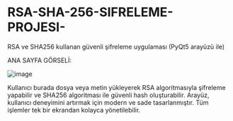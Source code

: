 # RSA-SHA-256-SIFRELEME-PROJESI-
RSA ve SHA256 kullanan güvenli şifreleme uygulaması (PyQt5 arayüzü ile)

ANA SAYFA GÖRSELİ:


![image](https://github.com/user-attachments/assets/d9c77b7e-f43d-4b7d-991e-e4b0244bf932)

 Kullanıcı burada dosya veya metin yükleyerek RSA algoritmasıyla şifreleme yapabilir ve SHA256 algoritması ile güvenli hash oluşturabilir. Arayüz, kullanıcı deneyimini artırmak için modern ve sade tasarlanmıştır. Tüm işlemler tek bir ekrandan kolayca yönetilebilir.
